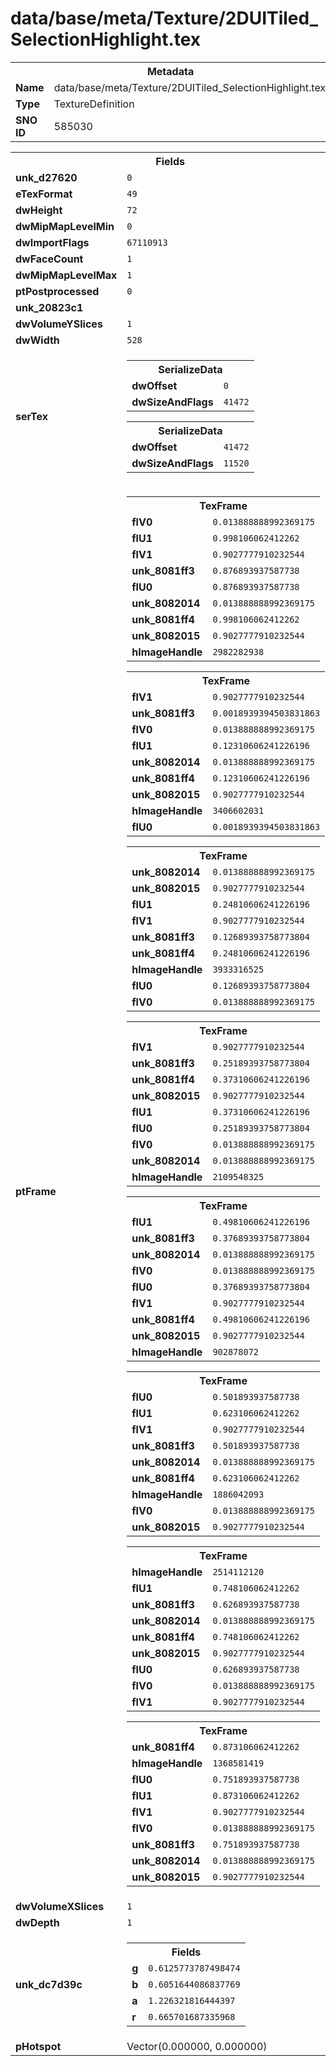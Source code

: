 <h1>data/base/meta/Texture/2DUITiled_SelectionHighlight.tex</h1><table><tr><th colspan="100%">Metadata</th></tr><tr><td><b>Name</b></td><td>data/base/meta/Texture/2DUITiled_SelectionHighlight.tex</td></tr><tr><td><b>Type</b></td><td>TextureDefinition</td></tr><tr><td><b>SNO ID</b></td><td>585030</td></tr></table>

<table><tr><th colspan="100%">Fields</th></tr><tr><td><b>unk_d27620</b></td><td><code>0</code></td></tr><tr><td><b>eTexFormat</b></td><td><code>49</code></td></tr><tr><td><b>dwHeight</b></td><td><code>72</code></td></tr><tr><td><b>dwMipMapLevelMin</b></td><td><code>0</code></td></tr><tr><td><b>dwImportFlags</b></td><td><code>67110913</code></td></tr><tr><td><b>dwFaceCount</b></td><td><code>1</code></td></tr><tr><td><b>dwMipMapLevelMax</b></td><td><code>1</code></td></tr><tr><td><b>ptPostprocessed</b></td><td><code>0</code></td></tr><tr><td><b>unk_20823c1</b></td><td></td></tr><tr><td><b>dwVolumeYSlices</b></td><td><code>1</code></td></tr><tr><td><b>dwWidth</b></td><td><code>528</code></td></tr><tr><td><b>serTex</b></td><td><table><tr><th colspan="100%">SerializeData</th></tr><tr><td><b>dwOffset</b></td><td><code>0</code></td></tr><tr><td><b>dwSizeAndFlags</b></td><td><code>41472</code></td></tr></table>


<table><tr><th colspan="100%">SerializeData</th></tr><tr><td><b>dwOffset</b></td><td><code>41472</code></td></tr><tr><td><b>dwSizeAndFlags</b></td><td><code>11520</code></td></tr></table>


</td></tr><tr><td><b>ptFrame</b></td><td><table><tr><th colspan="100%">TexFrame</th></tr><tr><td><b>flV0</b></td><td><code>0.013888888992369175</code></td></tr><tr><td><b>flU1</b></td><td><code>0.998106062412262</code></td></tr><tr><td><b>flV1</b></td><td><code>0.9027777910232544</code></td></tr><tr><td><b>unk_8081ff3</b></td><td><code>0.876893937587738</code></td></tr><tr><td><b>flU0</b></td><td><code>0.876893937587738</code></td></tr><tr><td><b>unk_8082014</b></td><td><code>0.013888888992369175</code></td></tr><tr><td><b>unk_8081ff4</b></td><td><code>0.998106062412262</code></td></tr><tr><td><b>unk_8082015</b></td><td><code>0.9027777910232544</code></td></tr><tr><td><b>hImageHandle</b></td><td><code>2982282938</code></td></tr></table>


<table><tr><th colspan="100%">TexFrame</th></tr><tr><td><b>flV1</b></td><td><code>0.9027777910232544</code></td></tr><tr><td><b>unk_8081ff3</b></td><td><code>0.0018939394503831863</code></td></tr><tr><td><b>flV0</b></td><td><code>0.013888888992369175</code></td></tr><tr><td><b>flU1</b></td><td><code>0.12310606241226196</code></td></tr><tr><td><b>unk_8082014</b></td><td><code>0.013888888992369175</code></td></tr><tr><td><b>unk_8081ff4</b></td><td><code>0.12310606241226196</code></td></tr><tr><td><b>unk_8082015</b></td><td><code>0.9027777910232544</code></td></tr><tr><td><b>hImageHandle</b></td><td><code>3406602031</code></td></tr><tr><td><b>flU0</b></td><td><code>0.0018939394503831863</code></td></tr></table>


<table><tr><th colspan="100%">TexFrame</th></tr><tr><td><b>unk_8082014</b></td><td><code>0.013888888992369175</code></td></tr><tr><td><b>unk_8082015</b></td><td><code>0.9027777910232544</code></td></tr><tr><td><b>flU1</b></td><td><code>0.24810606241226196</code></td></tr><tr><td><b>flV1</b></td><td><code>0.9027777910232544</code></td></tr><tr><td><b>unk_8081ff3</b></td><td><code>0.12689393758773804</code></td></tr><tr><td><b>unk_8081ff4</b></td><td><code>0.24810606241226196</code></td></tr><tr><td><b>hImageHandle</b></td><td><code>3933316525</code></td></tr><tr><td><b>flU0</b></td><td><code>0.12689393758773804</code></td></tr><tr><td><b>flV0</b></td><td><code>0.013888888992369175</code></td></tr></table>


<table><tr><th colspan="100%">TexFrame</th></tr><tr><td><b>flV1</b></td><td><code>0.9027777910232544</code></td></tr><tr><td><b>unk_8081ff3</b></td><td><code>0.25189393758773804</code></td></tr><tr><td><b>unk_8081ff4</b></td><td><code>0.37310606241226196</code></td></tr><tr><td><b>unk_8082015</b></td><td><code>0.9027777910232544</code></td></tr><tr><td><b>flU1</b></td><td><code>0.37310606241226196</code></td></tr><tr><td><b>flU0</b></td><td><code>0.25189393758773804</code></td></tr><tr><td><b>flV0</b></td><td><code>0.013888888992369175</code></td></tr><tr><td><b>unk_8082014</b></td><td><code>0.013888888992369175</code></td></tr><tr><td><b>hImageHandle</b></td><td><code>2109548325</code></td></tr></table>


<table><tr><th colspan="100%">TexFrame</th></tr><tr><td><b>flU1</b></td><td><code>0.49810606241226196</code></td></tr><tr><td><b>unk_8081ff3</b></td><td><code>0.37689393758773804</code></td></tr><tr><td><b>unk_8082014</b></td><td><code>0.013888888992369175</code></td></tr><tr><td><b>flV0</b></td><td><code>0.013888888992369175</code></td></tr><tr><td><b>flU0</b></td><td><code>0.37689393758773804</code></td></tr><tr><td><b>flV1</b></td><td><code>0.9027777910232544</code></td></tr><tr><td><b>unk_8081ff4</b></td><td><code>0.49810606241226196</code></td></tr><tr><td><b>unk_8082015</b></td><td><code>0.9027777910232544</code></td></tr><tr><td><b>hImageHandle</b></td><td><code>902878072</code></td></tr></table>


<table><tr><th colspan="100%">TexFrame</th></tr><tr><td><b>flU0</b></td><td><code>0.501893937587738</code></td></tr><tr><td><b>flU1</b></td><td><code>0.623106062412262</code></td></tr><tr><td><b>flV1</b></td><td><code>0.9027777910232544</code></td></tr><tr><td><b>unk_8081ff3</b></td><td><code>0.501893937587738</code></td></tr><tr><td><b>unk_8082014</b></td><td><code>0.013888888992369175</code></td></tr><tr><td><b>unk_8081ff4</b></td><td><code>0.623106062412262</code></td></tr><tr><td><b>hImageHandle</b></td><td><code>1886042093</code></td></tr><tr><td><b>flV0</b></td><td><code>0.013888888992369175</code></td></tr><tr><td><b>unk_8082015</b></td><td><code>0.9027777910232544</code></td></tr></table>


<table><tr><th colspan="100%">TexFrame</th></tr><tr><td><b>hImageHandle</b></td><td><code>2514112120</code></td></tr><tr><td><b>flU1</b></td><td><code>0.748106062412262</code></td></tr><tr><td><b>unk_8081ff3</b></td><td><code>0.626893937587738</code></td></tr><tr><td><b>unk_8082014</b></td><td><code>0.013888888992369175</code></td></tr><tr><td><b>unk_8081ff4</b></td><td><code>0.748106062412262</code></td></tr><tr><td><b>unk_8082015</b></td><td><code>0.9027777910232544</code></td></tr><tr><td><b>flU0</b></td><td><code>0.626893937587738</code></td></tr><tr><td><b>flV0</b></td><td><code>0.013888888992369175</code></td></tr><tr><td><b>flV1</b></td><td><code>0.9027777910232544</code></td></tr></table>


<table><tr><th colspan="100%">TexFrame</th></tr><tr><td><b>unk_8081ff4</b></td><td><code>0.873106062412262</code></td></tr><tr><td><b>hImageHandle</b></td><td><code>1368581419</code></td></tr><tr><td><b>flU0</b></td><td><code>0.751893937587738</code></td></tr><tr><td><b>flU1</b></td><td><code>0.873106062412262</code></td></tr><tr><td><b>flV1</b></td><td><code>0.9027777910232544</code></td></tr><tr><td><b>flV0</b></td><td><code>0.013888888992369175</code></td></tr><tr><td><b>unk_8081ff3</b></td><td><code>0.751893937587738</code></td></tr><tr><td><b>unk_8082014</b></td><td><code>0.013888888992369175</code></td></tr><tr><td><b>unk_8082015</b></td><td><code>0.9027777910232544</code></td></tr></table>


</td></tr><tr><td><b>dwVolumeXSlices</b></td><td><code>1</code></td></tr><tr><td><b>dwDepth</b></td><td><code>1</code></td></tr><tr><td><b>unk_dc7d39c</b></td><td><table><tr><th colspan="100%">Fields</th></tr><tr><td><b>g</b></td><td><code>0.6125773787498474</code></td></tr><tr><td><b>b</b></td><td><code>0.6051644086837769</code></td></tr><tr><td><b>a</b></td><td><code>1.226321816444397</code></td></tr><tr><td><b>r</b></td><td><code>0.665701687335968</code></td></tr></table>

</td></tr><tr><td><b>pHotspot</b></td><td>Vector(0.000000, 0.000000)</td></tr></table>

